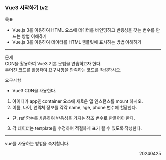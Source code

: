 ### Vue3 시작하기 Lv2
목표  
- Vue.js 3를 이용하여 HTML 요소에 데이터를 바인딩하고 반응성을 갖는 변수를 만드는 방법 이해하기 
- Vue.js 3를 이용하여 데이터를 HTML 템플릿에 표시하는 방법 이해하기
---
문제  
CDN을 활용하여 Vue3 기본 문법을 연습하고자 한다.  
주어진 코드를 활용하여 요구사항을 만족하는 코드를 작성하시오.  

요구사항
- Vue3 CDN을 사용한다.
1. 아이디가 app인 container 요소에 새로운 앱 인스턴스를 mount 하시오.
2. 이름, 나이, 연락처 정보를 각각 name, age, phone 변수에 할당한다.
  - 단, ref 함수를 사용하여 반응성을 가지는 참조 변수로 만들어야 한다.
3. 각 데이터는 template을 수정하여 적절하게 표기 될 수 있도록 작성한다.
---
vue를 사용하는 방법을 숙지합니다.
<div style="text-align: right">20240425</div>
